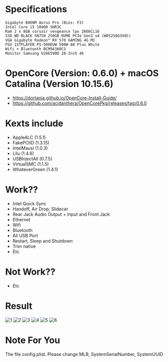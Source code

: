 
# Specifications
```
Gigabyte B460M Aorus Pro (Bios: F3)
Intel Core i5 10400 SHR3C
Ram 2 x 8GB corsair vengeance lpx 2666CL16
SSD WD BLACK SN750 250GB NVME PCIe Gen3 x4 (WDS250G3X0C)
VGA Gigabyte Radeon™ RX 570 GAMING 4G MI
PSU 1STPLAYER PS-500EUW 500W 80 Plus White
Wifi + Bluetooth BCM94360CS
Monitor Samsung U28E590D 28-Inch 4k
```
# OpenCore (Version: 0.6.0) + macOS Catalina (Version 10.15.6)
- https://dortania.github.io/OpenCore-Install-Guide/
- https://github.com/acidanthera/OpenCorePkg/releases/tag/0.6.0
# Kexts include
- AppleALC (1.5.1)
- FakePCIID (1.3.15)
- IntelMausi (1.0.3)
- Lilu (1.4.6)
- USBInjectAll (0.7.5)
- VirtualSMC (1.1.5)
- WhateverGreen (1.4.1)
# Work??
- Intel Quick Sync
- Handoff, Air Drop, Slidecar
- Rear Jack Audio Output + Input and Front Jack
- Ethernet
- Wifi
- Bluetooth
- All USB Port
- Restart, Sleep and Shutdown 
- Trim native 
- Etc
# Not Work??
- Etc
# Result
![1](/images/1.png)
![2](/images/2.png)
![3](/images/3.png)
![4](/images/4.png)
![5](/images/5.png)
![6](/images/6.png)

# Note For You
The file config.plist. Please change MLB, SystemSerialNumber, SystemUUID
